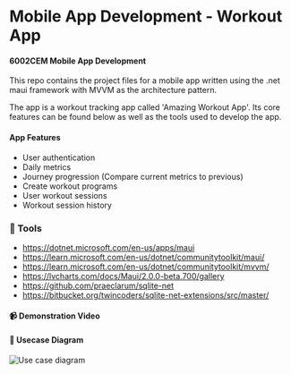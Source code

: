 
# Mobile App Development - Workout App 
#### 6002CEM Mobile App Development 


This repo contains the project files for a mobile app written using the .net maui framework with MVVM as the architecture pattern.

The app is a workout tracking app called 'Amazing Workout App'. Its core features can be found below as well as the tools used to 
develop the app.


####  App Features

- User authentication 
- Daily metrics
- Journey progression (Compare current metrics to previous)
- Create workout programs
- User workout sessions
- Workout session history


### 🔧 Tools
- https://dotnet.microsoft.com/en-us/apps/maui
- https://learn.microsoft.com/en-us/dotnet/communitytoolkit/maui/ 
- https://learn.microsoft.com/en-us/dotnet/communitytoolkit/mvvm/
- https://lvcharts.com/docs/Maui/2.0.0-beta.700/gallery
- https://github.com/praeclarum/sqlite-net
- https://bitbucket.org/twincoders/sqlite-net-extensions/src/master/

#### 📹 Demonstration Video


#### 🌁 Usecase Diagram

![Use case diagram](https://github.coventry.ac.uk/storage/user/5836/files/58fdd798-d2fb-472f-8001-c5476092c74b)



